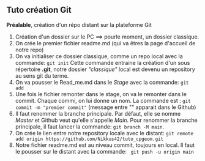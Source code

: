 **Tuto création Git**
----

**Préalable**, création d'un répo distant sur la plateforme Git

1. Création d'un dossier sur le PC ==> pourle moment, un dossier classique.
2.  On crée le premier fichier readme.md (qui va êtres la page d'accueil de notre repo)
3. On va initialiser ce dossier classique, comme un repo local avec la commande:
```git init```
Cette commande entraine la création d'un sous répertoire **.git**, notre dossier *"classique"* local est devenu un repository au sens git du terme. 
4. On va pousser le Read_me.md dans le *Stage* avec la commande: ```git add```
5. Une fois le fichier remonter dans le stage, on va le remonter dans le commit. Chaque commi, on lui donne un nom. La commande est : ```git commit -m "premier commit"``` (message entre "" apparait dans le Github)
6. Il faut renommer la branche principale. Par défaut, elle se nomme *Master* et Github veut qu'elle s'appelle *Main*. Pour renommer la branche principale, il faut lancer la commande: ``git branch -M main``.
7. On crée le lien entre notre repository locale avec le distant: ``git remote add origin https://github.com/Nikkus42/tuto_cpgeom.git``
8. Notre fichier readme.md est au niveau commit, toujours en local. Il faut le pousser sur le distant avec la commande: `` git push -u origin main``